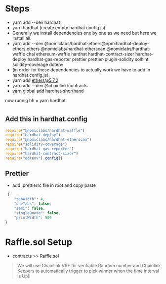 
# Steps

- yarn add --dev hardhat
- yarn hardhat (create empty hardhat.config.js)
- Generally we install dependencies one by one as we need but here we install all.
- yarn add --dev @nomiclabs/hardhat-ethers@npm:hardhat-deploy-ethers ethers @nomiclabs/hardhat-etherscan @nomiclabs/hardhat-waffle chai ethereum-waffle hardhat hardhat-contract-sizer hardhat-deploy hardhat-gas-reporter prettier prettier-plugin-solidity solhint solidity-coverage dotenv
- (in order for these dependencies to actually work we have to add in hardhat.config.js).
- yarn add ethers@5.7.2
- yarn add --dev @chainlink/contracts
- yarn global add hardhat-shorthand

now runnig hh = yarn hardhat

#

## Add this in hardhat.config

```javascript
require("@nomiclabs/hardhat-waffle")
require("hardhat-deploy")
require("@nomiclabs/hardhat-etherscan")
require("solidity-coverage")
require("hardhat-gas-reporter")
require("hardhat-contract-sizer")
require("dotenv").config()
```

## Prettier

- add .prettierrc file in root and copy paste

```js
 {
    "tabWidth": 4,
    "useTabs": false,
    "semi": false,
    "singleQuote": false,
    "printWidth": 500
}
```

# Raffle.sol Setup

- contracts >> Raffle.sol

> We will use Chainlink VRF for verifiable Random number and Chainlink Keepers to automatically trigger to pick winner when the time interval is Up!!

